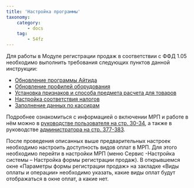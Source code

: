 ```yaml
---
title: 'Настройка программы'
taxonomy:
    category:
        - docs
    tag:
        - 54fz
---
```


Для работы в Модуле регистрации продаж в соответствии с ФФД 1.05 необходимо выполнить требования следующих пунктов данной инструкции:

*   [Обновление программы Айтида](/54fz/predvaritelnaya-nastroika-programmy-aitida/obnovlenie-programmy-aitida-i-bazy-dannykh)
*   [Обновление профилей оборудования](/54fz/predvaritelnaya-nastroika-programmy-aitida/obnovlenie-profilei-oborudovaniya-dlya-fr)
*   [Установка признаков и способа предмета расчета для товаров](/54fz/predvaritelnaya-nastroika-programmy-aitida/ustanovka-priznakov-predmeta-rascheta-i-sposoba-rascheta-dlya-tovarov)
*   [Настройка соответствия налогов](/54fz/predvaritelnaya-nastroika-programmy-aitida/nastroika-sootvetstviya-nalogov-v-programme-aitida-s-kodami-nalogov-v-kkm)
*   [Заполнение данных по кассирам](/54fz/predvaritelnaya-nastroika-programmy-aitida/zapolnenie-dannykh-po-kassiram)

Подробнее ознакомиться с информацией о включении МРП и работе в нём можно в [руководстве пользователя на стр. 30-34](http://itida.ru/download/docs/2.99/itida_user_29940.pdf), а также в руководстве [администратора на стр. 377-383](http://itida.ru/download/docs/2.99/itida_admin_29940.pdf).

После проведения описанных выше предварительных настроек необходимо настроить доступность видов оплат в МРП. Для этого необходимо перейти в настройки МРП (меню Сервис -Настройка системы – Настройка формы регистрации продаж). В открывшемся окне «Параметры формы регистрации продаж» на закладке «Виды оплаты и операции» необходимо указать, какие виды оплат будут отображаться в окне оплат, а какие нет.

